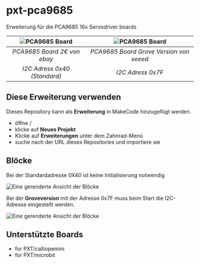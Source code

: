 # pxt-pca9685

Erweiterung für die PCA9685 16x Servodriver boards

| ![PCA9685 Board](https://github.com/MKleinSB/pxt-pca9685/blob/master/2.png "PCA9685 Board") | ![PCA9685 Board](https://github.com/MKleinSB/pxt-pca9685/blob/master/1.png "PCA9685 Board") |
| :----------------------------------------------------------------------------------------------: | :----------------------------------------------------------------------------------------------: |
|                                            _PCA9685 Board 2€ von ebay_                                            |                                   _PCA9685 Board Grove Version von seeed_                                   |
|                                            _I2C Adress 0x40 (Standard)_                                            |                                   _I2C Adress 0x7F_                                   |

## Diese Erweiterung verwenden

Dieses Repository kann als **Erweiterung** in MakeCode hinzugefügt werden.

* öffne /
* klicke auf **Neues Projekt**
* Klicke auf **Erweiterungen** unter dem Zahnrad-Menü
* suche nach der URL dieses Repositories und importiere sie

## Blöcke
Bei der Standardadresse 0X40 ist keine Initialisierung notwendig

![Eine gerenderte Ansicht der Blöcke](https://github.com/MKleinSB/pxt-pca9685/blob/master/B2.png)


Bei der **Groveversion** mit der Adresse 0x7F muss beim Start die I2C-Adresse eingestellt werden.

![Eine gerenderte Ansicht der Blöcke](https://github.com/MKleinSB/pxt-pca9685/blob/master/B1.png)


## Unterstützte Boards

* for PXT/calliopemini
* for PXT/microbit

